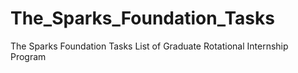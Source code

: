 # The_Sparks_Foundation_Tasks
The Sparks Foundation Tasks List of Graduate Rotational Internship Program
